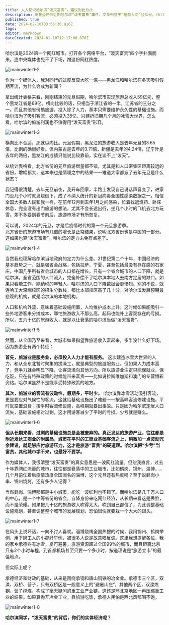 ```yaml
---
title: 人人都说哈尔滨“泼天富贵”，建议到此为止
description: 马督公评价近期哈尔滨“泼天富贵”事件，文章刊登于“睡前人间”公众号。(https://mp.weixin.qq.com/s/MNePTsRoQGlAHz51W6zemw)
published: true
date: 2024-02-10T03:56:30.816Z
tags: 
editor: markdown
dateCreated: 2024-01-10T12:17:00.870Z
---
```


  
哈尔滨是2024第一个网红城市。打开各个网络平台，“泼天富贵”四个字扑面而来。连中央媒体也免不了下场，蹭这份网红热度。  
  
![mainwinter1-2](https://img.bedtime.news/2024/01/06/65995ad5cca9d.png)

作为一个媒体人，我对同行的过度反应大吃一惊——黑龙江和哈尔滨在冬天吸引假期客流，为什么会成为新闻？
  
拿出统计表格来看，刚刚结束的元旦假期，哈尔滨市实现旅游总收入59亿元，整个黑龙江省是69亿。横向比较的话，只相当于浙江省的一半，江苏省的三分之一。而且其他省份搞旅游，投入除了人力，基本只需要维护永久性的基础设施。而哈尔滨为了吸引客流，必须投入35亿，兴建折旧期几个月的冰雪大世界，怎么看，哈尔滨的旅游利润也不值得用“泼天富贵”形容。  
  
![mainwinter1-3](https://img.bedtime.news/2024/01/06/65995adc3a226.png)  
  
  
横向比不合适，那就纵向比。元旦假期，黑龙江的旅游收入是去年元旦的3.65倍，比例的确很好看。但内蒙古是去年的3.71倍，新疆是去年的4.24倍，辽宁䦹是去年的两倍，黑龙江的成绩只能说比较靠前，实在谈不上“泼天”。
  
从统计表格看，北方省份的元旦旅游增量都不错，尤其是和人口密集区距离较远的省份，增幅都大，这本来也是情理之中的结果——难道大家都忘了去年元旦是什么状态？  

我记得很清楚，去年元旦前夜，我开车回家，半路上发现自己说话声音变了，进家门没几个小时就发烧倒下，成了不纳入统计的新冠病毒全国性感染数据之一。相信全国大多数人民和我一样，在前年12月到去年1月之间感染，忙着找退烧药、卧床休息，完全没有出门旅游的想法，尤其不会长途出行，坐几个小时的飞机去北方玩雪。差不多要到春节前后，旅游市场才有所恢复。  

可以说，2024年的元旦，才是后疫情时代的第一个元旦旅游季。  
北方省份的旅游市场有几倍的增长是正常结果，说明北方省份也是中国的一部分。这如果也算“泼天富贵”，哈尔滨的定力未免有点差了。  
  
![mainwinter1-4](https://img.bedtime.news/2024/01/06/65995ae2a2a8b.png)  

当然我也理解哈尔滨当地政府的定力为什么差。21世纪第二个十年，中国经济的基本趋势之一，就是强省会战略，包括拉萨、宁夏，甚至包括最没有存在感的石家庄，中国几乎所有省会城市的人口都在增长，只有一个省会城市的人口下降，就是哈尔滨。全省范围的人口流入，完全补偿不了哈尔滨本地人去南方定居的缺口。如果只看能工作，能纳税的年轻人，哈尔滨的人口下降数据会更惨烈。别的不说，就连哈工大深圳校区的招生分数线，都比本部校区高了几十分。对哈尔滨发展预期最悲观的机构，就是哈尔滨的本地机构。  

人口和机构外流，意味着基础设施闲置，人均维护成本上升。这时候如果能吸引一些外地游客来分摊成本，哪怕旅游收入不那么高，起码也能补上客观存在的亏损。所以，五六十亿的旅游收入，就足以让衰落的哈尔滨当做“泼天富贵”。  
  
![mainwinter1-5](https://img.bedtime.news/2024/01/06/65995ae9a4fcb.png)  

然而，从全国乃至来看，大城市如果指望靠旅游收入富起来，多半没什么好下场。因为旅游业有两个特征：  

**首先，旅游业是服务业，必须投入人力才能有服务。** 这次建造冰雪大世界的人力，和从全东北暂时聚集的搓澡工，就是典型的旅游服务业。但如果人力成本高了，竞争力就会明显下降，让客流涌向其他方向。所以旅游业注定只能保就业，保吃饭，只在有特殊政策的时候能带来富贵——比如说拉斯维加斯和澳门的专营博彩资格。哈尔滨显然不是能享受特殊政策的地方。  

**其次，旅游业的客流有波动性，假期多，平时少。** 哈尔滨靠冰雪活动吸引客流，更是要应对气候性的客流。这就给基础设施出了难题——按高峰客流修建设施，平时就空置浪费；按平时客流修设施，高峰期就要出事故。只是因为哈尔滨定居人口流失，基础设施相对过剩，这才用游客减少了平时的亏损。少亏就是赚么。  
  
![mainwinter1-6](https://img.bedtime.news/2024/01/06/65995af0b39f1.png)  
   
**但从长期来看，过剩的基础设施总是会被废弃的。真正发达的旅游产业，往往都是附近发达工商业的附属品，城市在平时的工商业基础客流之上，稍微加一点波动冗余建设，就足够应付旅游压力，这才是旅游“富贵”的硬道理。哈尔滨把“少亏”当富贵，其他城市学不来，也最好不要学。**

作为媒体人，我很清楚“泼天富贵”的真实意思是一波网红流量。但恕我直言，过去十年靠网红流量的城市，往往都是衰落中的工业城市，比如鹤岗、锦州、淄博……几个月前仗着后疫情热度全国闻名的淄博，这个元旦还有热度吗？至于说鹤岗小串、锦州烧烤，还有多少人记得？  

当然鹤岗、淄博那都是中小城市，能吃一波红利也不错了。而哈尔滨是几千万人口的中心，是一个中等省份的省会，自降身份来吃网红经济，从长期来看这是丢脸，而不是荣耀。如果把几十亿的旅游收入吹得太大，吹到自己都信了，为此调整基础设施规划，甚至调整整个城市的发展规划，恐怕很快就要栽一个大大的跟头。
  
![mainwinter1-7](https://img.bedtime.news/2024/01/06/65995af628d00.png)  

在风头上说坏话，一向不讨人喜欢。淄博烧烤全国热搜的时候，我用锦州、鹤岗举例，用下岗工人的小郡肝举例，被很多人说是故意唱反调。这里我想提醒各位，我的家乡承德冬有冰雪，夏可避暑，旅游资源超过全国99%的城市，而且距离北京只有2个小时车程，到首都机场甚至只要一个多小时，按道理说是“旅游立市”的最佳地点。

但实际上呢？  

承德经济和财政的基础，从来是围绕承钢和唐山钢铁的冶金业。承德市三个区，双滦、双桥、营子，只有双桥区是一般意义上的“避暑山庄”，其他两个区，双滦炼钢，营子挖煤，构成了毫无疑问的重工业产业链。这还是环北京地区一再压缩重工业的结果。如果真抛开冶金工业，靠旅游吃饭，承德人民怕是西北风都喝不饱。  
  
![mainwinter1-8](https://img.bedtime.news/2024/01/06/65995b0045cfa.png) 
  
**哈尔滨同学，“泼天富贵”的背后，你们的实体经济呢？**  
